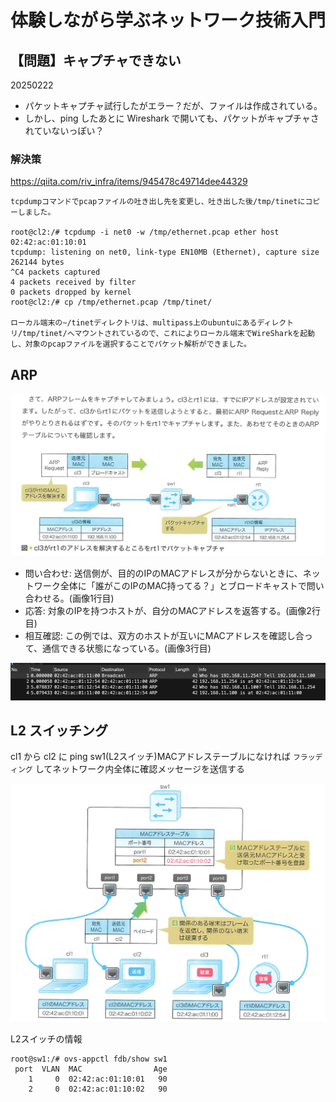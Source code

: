 # 体験しながら学ぶネットワーク技術入門

## 【問題】キャプチャできない

20250222

- パケットキャプチャ試行したがエラー？だが、ファイルは作成されている。
- しかし、ping したあとに Wireshark で開いても、パケットがキャプチャされていないっぽい？

### 解決策

https://qiita.com/riv_infra/items/945478c49714dee44329

```
tcpdumpコマンドでpcapファイルの吐き出し先を変更し、吐き出した後/tmp/tinetにコピーしました。

root@cl2:/# tcpdump -i net0 -w /tmp/ethernet.pcap ether host 02:42:ac:01:10:01
tcpdump: listening on net0, link-type EN10MB (Ethernet), capture size 262144 bytes
^C4 packets captured
4 packets received by filter
0 packets dropped by kernel
root@cl2:/# cp /tmp/ethernet.pcap /tmp/tinet/

ローカル端末の~/tinetディレクトリは、multipass上のubuntuにあるディレクトリ/tmp/tinet/へマウントされているので、これによりローカル端末でWireSharkを起動し、対象のpcapファイルを選択することでパケット解析ができました。
```

## ARP

![](i/29cc4e07-7e95-48e6-aefd-f3ecf1f33e34.png)

- 問い合わせ: 送信側が、目的のIPのMACアドレスが分からないときに、ネットワーク全体に「誰がこのIPのMAC持ってる？」とブロードキャストで問い合わせる。(画像1行目)
- 応答: 対象のIPを持つホストが、自分のMACアドレスを返答する。(画像2行目)
- 相互確認: この例では、双方のホストが互いにMACアドレスを確認し合って、通信できる状態になっている。(画像3行目)

![](i/%E3%82%B9%E3%82%AF%E3%83%AA%E3%83%BC%E3%83%B3%E3%82%B7%E3%83%A7%E3%83%83%E3%83%88%202025-02-27%206.37.06.png)

## L2 スイッチング

cl1 から cl2 に ping
sw1(L2スイッチ)MACアドレステーブルになければ `フラッディング` してネットワーク内全体に確認メッセージを送信する

![](i/51d5db0d-138e-4a92-b5ad-d61c5e8aab4d.png)

L2スイッチの情報

```
root@sw1:/# ovs-appctl fdb/show sw1
 port  VLAN  MAC                Age
    1     0  02:42:ac:01:10:01   90
    2     0  02:42:ac:01:10:02   90
```







